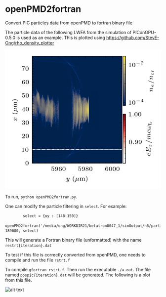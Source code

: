 # openPMD2fortran
Convert PIC particles data from openPMD to fortran binary file

The particle data of the following LWFA from the simulation of PIConGPU-0.5.0 is used as an example. This is plotted using https://github.com/StevE-Ong/rho_density_plotter

![alt text](laser_density_189600.png)

To run, `python openPMD2fortran.py`. 

One can modify the particle filtering in `select`. For example:

```
        select = {uy : [148:150]}
        openPMD2fortran('/media/ong/WORKDIR21/betatron0047_1/simOutput/h5/particles/','e_highGamma', 189600, select)
```

This will generate a Fortran binary file (unformatted) with the name `restrt{iteration}.dat`

To test if this file is correctly converted from openPMD, one needs to compile and run the file `rstrt.f`

To compile `gfortran rstrt.f`. Then run the executable `./a.out`. The file named `pospic{iteration}.dat` will be generated. The following is a plot from this file.

![alt text](pospic189600.png)
